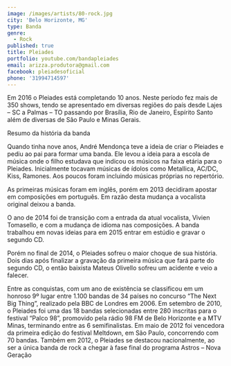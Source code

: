 ```yaml
---
image: /images/artists/80-rock.jpg
city: 'Belo Horizonte, MG'
type: Banda
genre:
  - Rock
published: true
title: Pleiades
portfolio: youtube.com/bandapleiades
email: arizza.produtora@gmail.com
facebook: pleiadesoficial
phone: '31994714597'
---
```

Em 2016 o Pleiades está completando 10 anos. Neste período fez mais de 350 shows, tendo se apresentado em diversas regiões do país desde Lajes – SC a Palmas – TO passando por Brasília, Rio de Janeiro, Espírito Santo além de diversas de São Paulo e Minas Gerais. 

Resumo da história da banda
 
Quando tinha nove anos, André Mendonça teve a ideia de criar o Pleiades e pediu ao pai para formar uma banda. Ele levou a ideia para a escola de música onde o filho estudava que indicou os músicos na faixa etária para o Pleiades. Inicialmente tocavam músicas de ídolos como Metallica, AC/DC, Kiss, Ramones. Aos poucos foram incluindo músicas próprias no repertório.
  
As primeiras músicas foram em inglês, porém em 2013 decidiram apostar em composições em português. Em razão desta mudança a vocalista original deixou a banda.
 
O ano de 2014 foi de transição com a entrada da atual vocalista, Vivien Tomasello, e com a mudança de idioma nas composições. A banda trabalhou em novas ideias para em 2015 entrar em estúdio e gravar o segundo CD.
 
Porém no final de 2014, o Pleiades sofreu o maior choque de sua história. Dois dias após finalizar a gravação da primeira música que fará parte do segundo CD, o então baixista Mateus Olivello sofreu um acidente e veio a falecer.
   
Entre as conquistas, com um ano de existência se classificou em um honroso 9º lugar entre 1.100 bandas de 34 países no concurso “The Next Big Thing”, realizado pela BBC de Londres em 2006. Em setembro de 2010, o Pleiades foi uma das 18 bandas selecionadas entre 280 inscritas para o festival “Palco 98”, promovido pela rádio 98 FM de Belo Horizonte e a MTV Minas, terminando entre as 6 semifinalistas. Em maio de 2012 foi vencedora da primeira edição do festival Meltdown, em São Paulo, concorrendo com 70 bandas. Também em 2012, o Pleiades se destacou nacionalmente, ao ser a única banda de rock a chegar à fase final do programa Astros – Nova Geração
